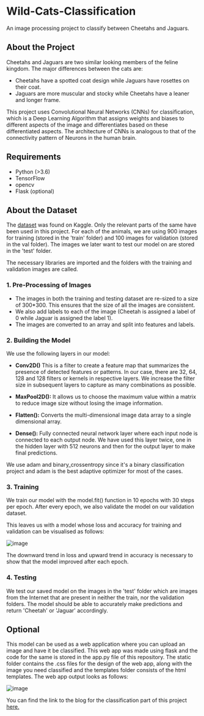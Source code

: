 # Wild-Cats-Classification
An image processing project to classify between Cheetahs and Jaguars.

## About the Project

Cheetahs and Jaguars are two similar looking members of the feline kingdom. The major differences between the cats are:
- Cheetahs have a spotted coat design while Jaguars have rosettes on their coat.
- Jaguars are more muscular and stocky while Cheetahs have a leaner and longer frame.

This project uses Convolutional Neural Networks (CNNs) for classification, which is a Deep Learning Algorithm that assigns weights and biases to different aspects of the image and differentiates based on these differentiated aspects. The architecture of CNNs is analogous to that of the connectivity pattern of Neurons in the human brain.

## Requirements 
- Python (>3.6)
- TensorFlow 
- opencv
- Flask (optional)

## About the Dataset 
The [dataset](https://www.kaggle.com/iluvchicken/cheetah-jaguar-and-tiger) was found on Kaggle. Only the relevant parts of the same have been used in this project.
For each of the animals, we are using 900 images for training (stored in the 'train' folder) and 100 images for validation (stored in the val folder). The images we later want to test our model on are stored in the 'test' folder.

The necessary libraries are imported and the folders with the training and validation images are called.

### 1. Pre-Processing of Images 
- The images in both the training and testing dataset are re-sized to a size of 300*300. This ensures that the size of all the images are consistent.
- We also add labels to each of the image (Cheetah is assigned a label of 0 while Jaguar is assigned the label 1).
- The images are converted to an array and split into features and labels. 

### 2. Building the Model
We use the following layers in our model: 

- **Conv2D()** 
This is a filter to create a feature map that summarizes the presence of detected features or patterns. In our case, there are 32, 64, 128 and 128 filters or kernels in respective layers. We increase the filter size in subsequent layers to capture as many combinations as possible.

- **MaxPool2D():** 
It allows us to choose the maximum value within a matrix to reduce image size without losing the image information.

- **Flatten():** 
Converts the multi-dimensional image data array to a single dimensional array.

- **Dense():** 
Fully connected neural network layer where each input node is connected to each output node. We have used this layer twice, one in the hidden layer with 512 neurons and then for the output layer to make final predictions.

We use adam and binary_crossentropy since it's a binary classification project and adam is the best adaptive optimizer for most of the cases.

### 3. Training
We train our model with the model.fit() function in 10 epochs with 30 steps per epoch. After every epoch, we also validate the model on our validation dataset.

This leaves us with a model whose loss and accuracy for training and validation can be visualised as follows:

![image](https://user-images.githubusercontent.com/59526423/121019298-ea15ac00-c7bc-11eb-8bfa-c84d76f32c6b.png)

The downward trend in loss and upward trend in accuracy is necessary to show that the model improved after each epoch.

### 4. Testing
We test our saved model on the images in the 'test' folder which are images from the Internet that are present in neither the train, nor the validation folders. The model should be able to accurately make predictions and return 'Cheetah' or 'Jaguar' accordingly.

## Optional
This model can be used as a web application where you can upload an image and have it be classified. This web app was made using flask and the code for the same is stored in the app.py file of this repository. The static folder contains the .css files for the design of the web app, along with the image you need classified and the templates folder consists of the html templates. The web app output looks as follows:

![image](https://user-images.githubusercontent.com/59526423/121018860-868b7e80-c7bc-11eb-98b5-35569a2c377c.png)

You can find the link to the blog for the classification part of this project [here.](https://yash161101.medium.com/cheetah-or-jaguar-image-classification-convolutional-neural-network-437534643262)
